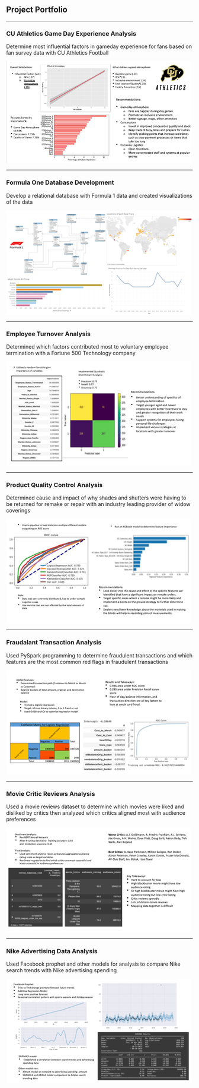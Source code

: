 ## Project Portfolio

---

### CU Athletics Game Day Experience Analysis
Determine most influential factors in gameday experience for fans based on fan survey data with CU Athletics Football 

<img src="images/slide1.png?raw=true" width="500" />

---

### Formula One Database Development
Develop a relational database with Formula 1 data and created visualizations of the data 

<img src="images/Slide2.png?raw=true"/>

---

### Employee Turnover Analysis
Determined which factors contributed most to voluntary employee termination with a Fortune 500 Technology company   

<img src="images/Slide3.png?raw=true" />

---

### Product Quality Control Analysis
Determined cause and impact of why shades and shutters were having to be returned for remake or repair with an industry leading provider of widow coverings

<img src="images/Slide4.png?raw=true"/>

---

### Fraudalant Transaction Analysis
Used PySpark programming to determine fraudulent transactions and which features are the most common red flags in fraudulent transactions

<img src="images/Slide5.png?raw=true"/>

---

### Movie Critic Reviews Analysis
Used a movie reviews dataset to determine which movies were liked and disliked by critics then analyzed which critics aligned most with audience preferences 

<img src="images/Slide6.png?raw=true"/>

---

### Nike Advertising Data Analysis 
Used Facebook prophet and other models for analysis to compare Nike search trends with Nike advertising spending 

<img src="images/Slide7.png?raw=true"/>

<p style="font-size:11px">
